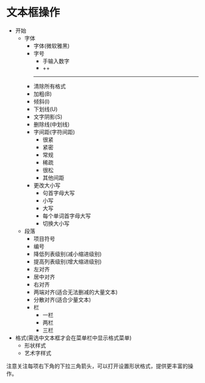 # 文本框操作

- 开始
  - 字体
    - 字体(微软雅黑)
    - 字号
      - 手输入数字
      - ++
      - --
    - 清除所有格式
    - 加粗(B)
    - 倾斜(I)
    - 下划线(U)
    - 文字阴影(S)
    - 删除线(中划线)
    - 字间距(字符间距)
      - 很紧
      - 紧密
      - 常规
      - 稀疏
      - 很松
      - 其他间距
    - 更改大小写
      - 句首字母大写
      - 小写
      - 大写
      - 每个单词首字母大写
      - 切换大小写
  - 段落
    - 项目符号
    - 编号
    - 降低列表级别(减小缩进级别)
    - 提高列表级别(增大缩进级别)
    - 左对齐
    - 居中对齐
    - 右对齐
    - 两端对齐(适合无法删减的大量文本)
    - 分散对齐(适合少量文本)
    - 栏
      - 一栏
      - 两栏
      - 三栏
- 格式(需选中文本框才会在菜单栏中显示格式菜单)
  - 形状样式
  - 艺术字样式

注意关注每项右下角的下拉三角箭头，可以打开设置形状格式，提供更丰富的操作。